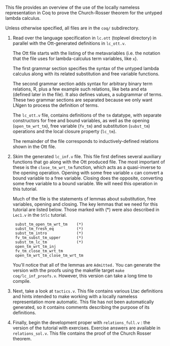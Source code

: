 This file provides an overview of the use of the locally nameless
representation in Coq to prove the Church-Rosser theorem for the untyped
lambda calculus.

Unless otherwise specified, all files are in the `coq/` subdirectory.

1. Read over the language specification in `lc.ott` (toplevel directory) in 
   parallel with the Ott-generated definitions in `lc_ott.v`.
   
   The Ott file starts with the listing of the metavariables (i.e. the notation 
   that the file uses for lambda-calculus term variables, like `x`).

   The first grammar section specifies the syntax of the untyped lambda 
   calculus along with its related substitution and free variable 
   functions. 
   
   The second grammar section adds syntax for arbitrary binary term relations, R, 
   plus a few example such relations, like beta and eta (defined later in the file).
   It also defines values, a subgrammar of terms.
   These two grammar sections are separated because we only want LNgen to process
   the definition of terms.

   The `lc_ott.v` file, contains definitions of the `tm` datatype, with
   separate constructors for free and bound variables, as well as the opening
   (`open_tm_wrt_tm`), free variable (`fv_tm`) and substitution (`subst_tm`)
   operations and the local closure property (`lc_tm`).
   
   The remainder of the file corresponds to inductively-defined relations shown 
   in the Ott file.

2. Skim the generated `lc_inf.v` file.  This file first defines several
   auxiliary functions that go along with the Ott produced file. The most
   important of these is the `close_tm_wrt_tm` function, which acts as a
   quasi-inverse to the opening operation. Opening with some free variable `x`
   can convert a bound variable to a free variable. Closing does the opposite,
   converting some free variable to a bound variable. We will need this
   operation in this tutorial.
   
   Much of the file is the statements of lemmas about substitution, free
   variables, opening and closing. The key lemmas that we need for this
   tutorial are listed below. Those marked with (*) were also described in
   `Lec1.v` in the `Stlc` tutorial.
   
        subst_tm_open_tm_wrt_tm    (*)
        subst_tm_fresh_eq          (*)
        subst_tm_intro             (*)
        fv_tm_subst_tm_upper       (*)
        subst_tm_lc_tm             (*)
        open_tm_wrt_tm_inj
        fv_tm_close_tm_wrt_tm
        open_tm_wrt_tm_close_tm_wrt_tm
   
   You'll notice that all of the lemmas are `Admitted.` You can generate the
   version with the proofs using the makefile target `make coq/lc_inf_proofs.v`.
   However, this version can take a long time to compile.
   
3. Next, take a look at `tactics.v`. This file contains various Ltac definitions 
   and hints intended to make working with a locally nameless representation more 
   automatic. This file has not been automatically generated, so it contains 
   comments describing the purpose of its definitions.

4. Finally, begin the development proper with `relations_full.v` : the version of 
   the tutorial with exercises. Exercise answers are available in `relations_sol.v`.
   This file contains the proof of the Church Rosser theorem.

